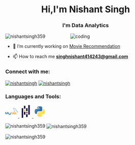 
<h1 align="center">Hi,I'm Nishant Singh</h1>
<h3 align="center">I'm Data Analytics</h3>
<img align = "right" alt="coding" width = "300" src ="https://cdn.dribbble.com/users/980520/screenshots/2859415/monitoring.gif"

<p align="left"> <img src="https://komarev.com/ghpvc/?username=nishantsingh359&color=0e75b6&style=flat" alt="nishantsingh359" /> </p>

- 🔭 I’m currently working on [Movie Recommendation](https://holly-films-yhnkpgnfpub8kcev7azb67.streamlit.app/)

- 📫 How to reach me **singhnishant414243@gmail.com**

<h3 align="left">Connect with me:</h3>
<p align="left">
<a href="https://linkedin.com/in/nishantsingh" target="blank"><img align="center" src="https://raw.githubusercontent.com/rahuldkjain/github-profile-readme-generator/master/src/images/icons/Social/linked-in-alt.svg" alt="nishantsingh" height="30" width="40" /></a>
<a href="https://kaggle.com/nishantsingh" target="blank"><img align="center" src="https://raw.githubusercontent.com/rahuldkjain/github-profile-readme-generator/master/src/images/icons/Social/kaggle.svg" alt="nishantsingh" height="30" width="40" /></a>
</p>

<h3 align="left">Languages and Tools:</h3>
<p align="left"> <a href="https://www.mysql.com/" target="_blank" rel="noreferrer"> <img src="https://raw.githubusercontent.com/devicons/devicon/master/icons/mysql/mysql-original-wordmark.svg" alt="mysql" width="40" height="40"/> </a> <a href="https://pandas.pydata.org/" target="_blank" rel="noreferrer"> <img src="https://raw.githubusercontent.com/devicons/devicon/2ae2a900d2f041da66e950e4d48052658d850630/icons/pandas/pandas-original.svg" alt="pandas" width="40" height="40"/> </a> <a href="https://www.python.org" target="_blank" rel="noreferrer"> <img src="https://raw.githubusercontent.com/devicons/devicon/master/icons/python/python-original.svg" alt="python" width="40" height="40"/> </a> </p>

<p><img align="left" src="https://github-readme-stats.vercel.app/api/top-langs?username=nishantsingh359&show_icons=true&locale=en&layout=compact" alt="nishantsingh359" /></p>

<p>&nbsp;<img align="center" src="https://github-readme-stats.vercel.app/api?username=nishantsingh359&show_icons=true&locale=en" alt="nishantsingh359" /></p>

<p><img align="center" src="https://github-readme-streak-stats.herokuapp.com/?user=nishantsingh359&" alt="nishantsingh359" /></p>

